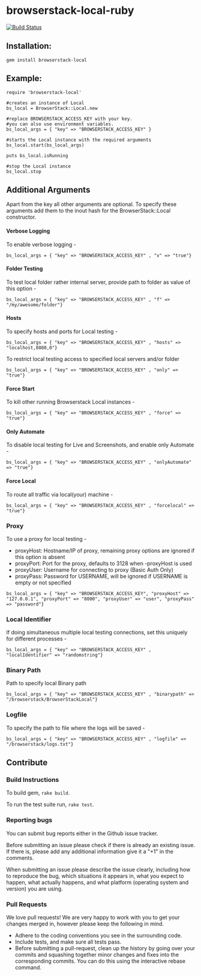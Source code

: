 # browserstack-local-ruby

[![Build Status](https://travis-ci.org/browserstack/browserstack-local-ruby.svg?branch=master)](https://travis-ci.org/browserstack/browserstack-local-ruby)

## Installation:

```
gem install browserstack-local
```

## Example:

```
require 'browserstack-local'

#creates an instance of Local
bs_local = BrowserStack::Local.new

#replace BROWSERSTACK_ACCESS_KEY with your key. 
#you can also use environment variables.
bs_local_args = { "key" => "BROWSERSTACK_ACCESS_KEY" }

#starts the Local instance with the required arguments
bs_local.start(bs_local_args)

puts bs_local.isRunning

#stop the Local instance
bs_local.stop

```

## Additional Arguments

Apart from the key all other arguments are optional. To specify these arguments add them to the inout hash for the BrowserStack::Local constructor.

#### Verbose Logging
To enable verbose logging - 
```
bs_local_args = { "key" => "BROWSERSTACK_ACCESS_KEY" , "v" => "true"}
```

#### Folder Testing
To test local folder rather internal server, provide path to folder as value of this option - 
```
bs_local_args = { "key" => "BROWSERSTACK_ACCESS_KEY" , "f" => "/my/awesome/folder"}
```

#### Hosts
To specify hosts and ports for Local testing -
```
bs_local_args = { "key" => "BROWSERSTACK_ACCESS_KEY" , "hosts" => "localhost,8080,0"}
```

To restrict local testing access to specified local servers and/or folder
```
bs_local_args = { "key" => "BROWSERSTACK_ACCESS_KEY" , "only" => "true"}
```


#### Force Start 
To kill other running Browserstack Local instances - 
```
bs_local_args = { "key" => "BROWSERSTACK_ACCESS_KEY" , "force" => "true"}
```

#### Only Automate
To disable local testing for Live and Screenshots, and enable only Automate - 
```
bs_local_args = { "key" => "BROWSERSTACK_ACCESS_KEY" , "onlyAutomate" => "true"}
```

#### Force Local
To route all traffic via local(your) machine - 
```
bs_local_args = { "key" => "BROWSERSTACK_ACCESS_KEY" , "forcelocal" => "true"}
```


### Proxy
To use a proxy for local testing -  

* proxyHost: Hostname/IP of proxy, remaining proxy options are ignored if this option is absent
* proxyPort: Port for the proxy, defaults to 3128 when -proxyHost is used
* proxyUser: Username for connecting to proxy (Basic Auth Only)
* proxyPass: Password for USERNAME, will be ignored if USERNAME is empty or not specified

```
bs_local_args = { "key" => "BROWSERSTACK_ACCESS_KEY", "proxyHost" => "127.0.0.1", "proxyPort" => "8000", "proxyUser" => "user", "proxyPass" => "password"}
```

### Local Identifier
If doing simultaneous multiple local testing connections, set this uniquely for different processes - 
```
bs_local_args = { "key" => "BROWSERSTACK_ACCESS_KEY" , "localIdentifier" => "randomstring"}
```

### Binary Path
Path to specify local Binary path 
```
bs_local_args = { "key" => "BROWSERSTACK_ACCESS_KEY" , "binarypath" => "/browserstack/BrowserStackLocal"}
```

### Logfile 
To specify the path to file where the logs will be saved - 
```
bs_local_args = { "key" => "BROWSERSTACK_ACCESS_KEY" , "logfile" => "/browserstack/logs.txt"}
```

## Contribute

### Build Instructions

To build gem, `rake build`.

To run the test suite run, `rake test`.

### Reporting bugs

You can submit bug reports either in the Github issue tracker.

Before submitting an issue please check if there is already an existing issue. If there is, please add any additional information give it a "+1" in the comments.

When submitting an issue please describe the issue clearly, including how to reproduce the bug, which situations it appears in, what you expect to happen, what actually happens, and what platform (operating system and version) you are using.

### Pull Requests

We love pull requests! We are very happy to work with you to get your changes merged in, however please keep the following in mind.

* Adhere to the coding conventions you see in the surrounding code.
* Include tests, and make sure all tests pass.
* Before submitting a pull-request, clean up the history by going over your commits and squashing together minor changes and fixes into the corresponding commits. You can do this using the interactive rebase command.
